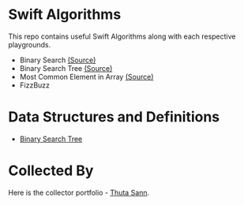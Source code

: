 # Swift Algorithms

This repo contains useful Swift Algorithms along with each respective playgrounds.

- Binary Search [(Source)](https://github.com/thutasann/swift-algorithms/blob/master/BinarySearch.playground/Contents.swift)
- Binary Search Tree [(Source)](https://github.com/thutasann/swift-algorithms/blob/master/BinarySearchTree.playground/Contents.swift)
- Most Common Element in Array [(Source)](https://github.com/thutasann/swift-algorithms/blob/master/MostCommonElementInArray.playground/Contents.swift)
- FizzBuzz

# Data Structures and Definitions

- [Binary Search Tree](https://www.geeksforgeeks.org/binary-search-tree-data-structure/)


# Collected By

Here is the collector portfolio - [Thuta Sann](https://thutasann.vercel.app/).
